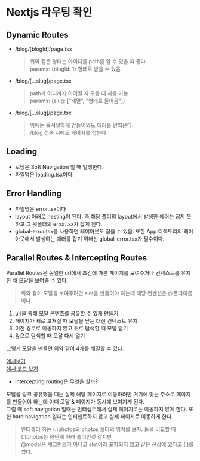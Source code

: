 # Nextjs 라우팅 확인

## Dynamic Routes

- /blog/[blogId]/page.tsx
  > 위와 같은 형태는 아이디를 path를 알 수 있을 때 좋다.  
  > params: {blogId: 1} 형태로 받을 수 있음
- /blog/[...slug]/page.tsx
  > path가 어디까지 이어질 지 모를 때 사용 가능  
  > params: {slug: ["배열", "형태로 들어옴"]}
- /blog/[...slug]/page.tsx
  > 위에는 옵셔널하게 안들어와도 에러를 안띄운다.  
  > /blog 접속 시에도 페이지를 잡는다

## Loading

- 로딩은 Soft Navigation 일 때 발생한다.
- 파일명은 loading.tsx이다.

## Error Handling

- 파일명은 error.tsx이다
- layout 아래로 nesting이 된다. 즉 해당 폴더의 layout에서 발생한 에러는 잡지 못하고 그 윗폴더의 error.tsx가 잡게 된다.
- global-error.tsx를 사용하면 레이아웃도 잡을 수 있음. 또한 App 디렉토리의 레이아웃에서 발생하는 에러를 잡기 위해선 global-error.tsx가 필수이다.

## Parallel Routes & Intercepting Routes

Parallel Routes은 동일한 url에서 조건에 따른 페이지를 보여주거나 컨텍스트를 유지한 채 모달을 보여줄 수 있다.

> 위와 같이 모달을 보여주려면 slot을 만들어야 하는데 해당 컨벤션은 @폴더이름 이다.

1. url을 통해 모달 콘텐츠를 공유할 수 있게 만들기
2. 페이지가 새로 고쳐질 때 모달을 닫는 대신 컨텍스트 유지
3. 이전 경로로 이동하지 않고 뒤로 탐색할 때 모달 닫기
4. 앞으로 탐색할 때 모달 다시 열기

그렇게 모달을 만들면 위와 같이 4개를 해결할 수 있다.

[예시보기](https://nextgram.vercel.app/)  
[예시 코드 보기](https://github.com/vercel-labs/nextgram)

- intercepting routing은 무엇을 할까?

모달을 링크 공유했을 때는 실제 해당 페이지로 이동하려면 거기에 맞는 주소로 페이지를 만들어야 하는데 이때 모달 & 페이지가 동시에 보여지게 된다.  
그럴 때 soft navigation 일때는 인터셉트해서 실제 페이지로는 이동하지 않게 한다. 또한 hard navigation 일때는 인터셉트하지 않고 실제 페이지로 이동하게 한다.

> 인터셉터 하는 (.)photos와 photos 폴더의 위치를 보자. 둘을 비교할 때 (.)photos는 한단계 아래 폴더인것 같지만  
> @modal은 세그먼트가 아니고 slot이라 포함되지 않고 같은 선상에 있다고 (.)를 썼다.
